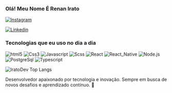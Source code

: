 
### Olá! Meu Nome É Renan Irato

[![Instagram](https://img.shields.io/badge/Instagram-E4405F?style=for-the-badge&logo=instagram&logoColor=white)](https://www.instagram.com/irato.dev?igsh=OHFsNm85aDJkMGQ5)

[![Linkedin](https://img.shields.io/badge/LinkedIn-0077B5?style=for-the-badge&logo=linkedin&logoColor=white)](https://www.linkedin.com/in/renan-irato-135b33248?utm_source=share&utm_campaign=share_via&utm_content=profile&utm_medium=android_app)

### Tecnologias que eu uso no dia a dia 


<div style="display:inline_block" > 

<Img aling="center" alt="html5" src="https://img.shields.io/badge/HTML5-E34F26?style=for-the-badge&logo=html5&logoColor=white"/>

<Img aling="center" alt="Css3" src="https://img.shields.io/badge/CSS3-1572B6?style=for-the-badge&logo=css3&logoColor=white"/>

<Img aling="center" alt="Javascript" src="https://img.shields.io/badge/JavaScript-F7DF1E?style=for-the-badge&logo=javascript&logoColor=black"/>

<Img aling="center" alt="Scss" src="https://img.shields.io/badge/Sass-CC6699?style=for-the-badge&logo=sass&logoColor=white"/>
<Img aling="center" alt="React" src="https://img.shields.io/badge/React-20232A?style=for-the-badge&logo=react&logoColor=61DAFB"/>
<Img aling="center" alt="React_Native" src="https://img.shields.io/badge/React_Native-20232A?style=for-the-badge&logo=react&logoColor=61DAFB"/>
<Img aling="center" alt="Node.js" src="https://img.shields.io/badge/Node.js-43853D?style=for-the-badge&logo=node.js&logoColor=white"/>

<Img aling="center" alt="PostgreSql" src="https://img.shields.io/badge/PostgreSQL-316192?style=for-the-badge&logo=postgresql&logoColor=white"/>
<Img aling="center" alt="Typescript" src="https://img.shields.io/badge/TypeScript-007ACC?style=for-the-badge&logo=typescript&logoColor=white"/>

</div>

![IratoDev Top Langs](https://github-readme-stats.vercel.app/api/top-langs/?username=IratoDev&langs_count=8)

Desenvolvedor apaixonado por tecnologia e inovação. Sempre em busca de novos desafios e aprendizado contínuo. 🚀

